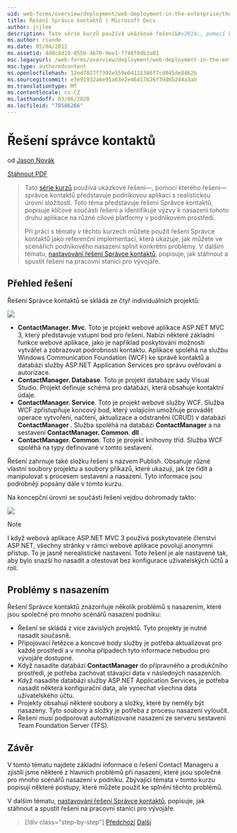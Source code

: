 ```yaml
---
uid: web-forms/overview/deployment/web-deployment-in-the-enterprise/the-contact-manager-solution
title: Řešení Správce kontaktů | Microsoft Docs
author: jrjlee
description: Tato série kurzů používá ukázkové řešení&#x2014;, pomocí kterého řešení&#x2014;správce kontaktů představuje aplikaci na úrovni podniku s reálným Leve...
ms.author: riande
ms.date: 05/04/2012
ms.assetid: 4d8c8d19-055b-4b70-9ee1-f748f0db3a01
msc.legacyurl: /web-forms/overview/deployment/web-deployment-in-the-enterprise/the-contact-manager-solution
msc.type: authoredcontent
ms.openlocfilehash: 12ed7827f7392e559e04121386f7cd045de8462b
ms.sourcegitcommit: e7e91932a6e91a63e2e46417626f39d6b244a3ab
ms.translationtype: MT
ms.contentlocale: cs-CZ
ms.lasthandoff: 03/06/2020
ms.locfileid: "78586266"
---
```

# <a name="the-contact-manager-solution"></a>Řešení správce kontaktů

od [Jason Novák](https://github.com/jrjlee)

[Stáhnout PDF](https://msdnshared.blob.core.windows.net/media/MSDNBlogsFS/prod.evol.blogs.msdn.com/CommunityServer.Blogs.Components.WeblogFiles/00/00/00/63/56/8130.DeployingWebAppsInEnterpriseScenarios.pdf)

> Tato [série kurzů](web-deployment-in-the-enterprise.md) používá ukázkové řešení&#x2014;, pomocí kterého řešení&#x2014;správce kontaktů představuje podnikovou aplikaci s realistickou úrovní složitosti. Toto téma představuje řešení Správce kontaktů, popisuje klíčové součásti řešení a identifikuje výzvy k nasazení tohoto druhu aplikace na různé cílové platformy v podnikovém prostředí.
> 
> Při práci s tématy v těchto kurzech můžete použít řešení Správce kontaktů jako referenční implementaci, která ukazuje, jak můžete ve scénářích podnikového nasazení splnit konkrétní problémy. V dalším tématu, [nastavování řešení Správce kontaktů](setting-up-the-contact-manager-solution.md), popisuje, jak stáhnout a spustit řešení na pracovní stanici pro vývojáře.

## <a name="solution-overview"></a>Přehled řešení

Řešení Správce kontaktů se skládá ze čtyř individuálních projektů:

![](the-contact-manager-solution/_static/image1.png)

- **ContactManager. Mvc**. Toto je projekt webové aplikace ASP.NET MVC 3, který představuje vstupní bod pro řešení. Nabízí některé základní funkce webové aplikace, jako je například poskytování možnosti vytvářet a zobrazovat podrobnosti kontaktu. Aplikace spoléhá na službu Windows Communication Foundation (WCF) ke správě kontaktů a databázi služby ASP.NET Application Services pro správu ověřování a autorizace.
- **ContactManager. Database**. Toto je projekt databáze sady Visual Studio. Projekt definuje schéma pro databázi, která obsahuje kontaktní údaje.
- **ContactManager. Service**. Toto je projekt webové služby WCF. Služba WCF zpřístupňuje koncový bod, který volajícím umožňuje provádět operace vytvoření, načtení, aktualizace a odstranění (CRUD) v databázi **ContactManager** . Služba spoléhá na databázi **ContactManager** a na sestavení **ContactManager. Common. dll** .
- **ContactManager. Common**. Toto je projekt knihovny tříd. Služba WCF spoléhá na typy definované v tomto sestavení.

Řešení zahrnuje také složku řešení s názvem Publish. Obsahuje různé vlastní soubory projektu a soubory příkazů, které ukazují, jak lze řídit a manipulovat s procesem sestavení a nasazení. Tyto informace jsou podrobněji popsány dále v tomto kurzu.

Na koncepční úrovni se součásti řešení vejdou dohromady takto:

![](the-contact-manager-solution/_static/image2.png)

> [!NOTE]
> I když webová aplikace ASP.NET MVC 3 používá poskytovatele členství ASP.NET, všechny stránky v rámci webové aplikace povolují anonymní přístup. To je jasně nerealistické nastavení. Toto řešení je ale nastavené tak, aby bylo snazší ho nasadit a otestovat bez konfigurace uživatelských účtů a rolí.

## <a name="deployment-challenges"></a>Problémy s nasazením

Řešení Správce kontaktů znázorňuje několik problémů s nasazením, které jsou společné pro mnoho scénářů nasazení podniku:

- Řešení se skládá z více závislých projektů. Tyto projekty je nutné nasadit současně.
- Připojovací řetězce a koncové body služby je potřeba aktualizovat pro každé prostředí a v mnoha případech tyto informace nebudou pro vývojáře dostupné.
- Když nasadíte databázi **ContactManager** do přípravného a produkčního prostředí, je potřeba zachovat stávající data v následných nasazeních.
- Když nasadíte databázi služby ASP.NET Application Services, je potřeba nasadit některá konfigurační data, ale vynechat všechna data uživatelského účtu.
- Projekty obsahují některé soubory a složky, které by neměly být nasazeny. Tyto soubory a složky je potřeba z procesu nasazení vyloučit.
- Řešení musí podporovat automatizované nasazení ze serveru sestavení Team Foundation Server (TFS).

## <a name="conclusion"></a>Závěr

V tomto tématu najdete základní informace o řešení Contact Manageru a zjistili jsme některé z hlavních problémů při nasazení, které jsou společné pro mnoho scénářů nasazení v podniku. Zbývající témata v tomto kurzu popisují některé postupy, které můžete použít ke splnění těchto problémů.

V dalším tématu, [nastavování řešení Správce kontaktů](setting-up-the-contact-manager-solution.md), popisuje, jak stáhnout a spustit řešení na pracovní stanici pro vývojáře.

> [!div class="step-by-step"]
> [Předchozí](web-deployment-in-the-enterprise.md)
> [Další](setting-up-the-contact-manager-solution.md)
